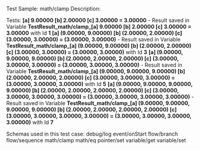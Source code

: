 Test Sample: math/clamp
Description: 

Tests:
	**[a] 9.00000 [b] 2.00000 [c] 3.00000 = 3.00000** - Result saved in Variable **TestResult_math/clamp_[a] 9.00000 [b] 2.00000 [c] 3.00000 = 3.00000** with Id **1**
	**[a] (9.00000, 9.00000) [b] (2.00000, 2.00000) [c] (3.00000, 3.00000) = (3.00000, 3.00000)** - Result saved in Variable **TestResult_math/clamp_[a] (9.00000, 9.00000) [b] (2.00000, 2.00000) [c] (3.00000, 3.00000) = (3.00000, 3.00000)** with Id **3**
	**[a] (9.00000, 9.00000, 9.00000) [b] (2.00000, 2.00000, 2.00000) [c] (3.00000, 3.00000, 3.00000) = (3.00000, 3.00000, 3.00000)** - Result saved in Variable **TestResult_math/clamp_[a] (9.00000, 9.00000, 9.00000) [b] (2.00000, 2.00000, 2.00000) [c] (3.00000, 3.00000, 3.00000) = (3.00000, 3.00000, 3.00000)** with Id **5**
	**[a] (9.00000, 9.00000, 9.00000, 9.00000) [b] (2.00000, 2.00000, 2.00000, 2.00000) [c] (3.00000, 3.00000, 3.00000, 3.00000) = (3.00000, 3.00000, 3.00000, 3.00000)** - Result saved in Variable **TestResult_math/clamp_[a] (9.00000, 9.00000, 9.00000, 9.00000) [b] (2.00000, 2.00000, 2.00000, 2.00000) [c] (3.00000, 3.00000, 3.00000, 3.00000) = (3.00000, 3.00000, 3.00000, 3.00000)** with Id **7**

Schemas used in this test case:
	debug/log
	event/onStart
	flow/branch
	flow/sequence
	math/clamp
	math/eq
	pointer/set
	variable/get
	variable/set

